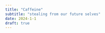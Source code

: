 ```yaml
---
title: "Caffeine"
subtitle: "stealing from our future selves"
date: 2024-1-1
draft: true
---
```


<!--stackedit_data:
eyJoaXN0b3J5IjpbLTM1MTI5MzM1MF19
-->